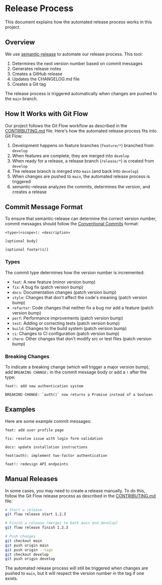 # Release Process

This document explains how the automated release process works in this project.

## Overview

We use [semantic-release](https://github.com/semantic-release/semantic-release) to automate our release process. This tool:

1. Determines the next version number based on commit messages
2. Generates release notes
3. Creates a GitHub release
4. Updates the CHANGELOG.md file
5. Creates a Git tag

The release process is triggered automatically when changes are pushed to the `main` branch.

## How It Works with Git Flow

Our project follows the Git Flow workflow as described in the [CONTRIBUTING.md](../CONTRIBUTING.md) file. Here's how the automated release process fits into Git Flow:

1. Development happens on feature branches (`feature/*`) branched from `develop`
2. When features are complete, they are merged into `develop`
3. When ready for a release, a release branch (`release/*`) is created from `develop`
4. The release branch is merged into `main` (and back into `develop`)
5. When changes are pushed to `main`, the automated release process is triggered
6. semantic-release analyzes the commits, determines the version, and creates a release

## Commit Message Format

To ensure that semantic-release can determine the correct version number, commit messages should follow the [Conventional Commits](https://www.conventionalcommits.org/) format:

```
<type>(<scope>): <description>

[optional body]

[optional footer(s)]
```

### Types

The commit type determines how the version number is incremented:

- `feat`: A new feature (minor version bump)
- `fix`: A bug fix (patch version bump)
- `docs`: Documentation changes (patch version bump)
- `style`: Changes that don't affect the code's meaning (patch version bump)
- `refactor`: Code changes that neither fix a bug nor add a feature (patch version bump)
- `perf`: Performance improvements (patch version bump)
- `test`: Adding or correcting tests (patch version bump)
- `build`: Changes to the build system (patch version bump)
- `ci`: Changes to CI configuration (patch version bump)
- `chore`: Other changes that don't modify src or test files (patch version bump)

### Breaking Changes

To indicate a breaking change (which will trigger a major version bump), add `BREAKING CHANGE:` in the commit message body or add a `!` after the type:

```
feat!: add new authentication system

BREAKING CHANGE: `auth()` now returns a Promise instead of a boolean
```

## Examples

Here are some example commit messages:

```
feat: add user profile page
```

```
fix: resolve issue with login form validation
```

```
docs: update installation instructions
```

```
feat(auth): implement two-factor authentication
```

```
feat!: redesign API endpoints
```

## Manual Releases

In some cases, you may need to create a release manually. To do this, follow the Git Flow release process as described in the [CONTRIBUTING.md](../CONTRIBUTING.md) file:

```bash
# Start a release
git flow release start 1.2.3

# Finish a release (merges to both main and develop)
git flow release finish 1.2.3

# Push changes
git checkout main
git push origin main
git push origin --tags
git checkout develop
git push origin develop
```

The automated release process will still be triggered when changes are pushed to `main`, but it will respect the version number in the tag if one exists.
